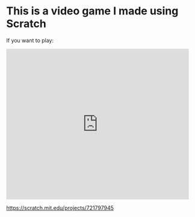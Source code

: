 # This is a video game I made using Scratch

If you want to play:
<iframe src="https://scratch.mit.edu/projects/721797945/embed" allowtransparency="true" width="485" height="402" frameborder="0" scrolling="no" allowfullscreen></iframe>


https://scratch.mit.edu/projects/721797945
